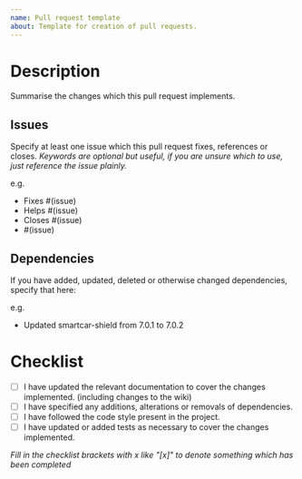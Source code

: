```yaml
---
name: Pull request template
about: Template for creation of pull requests.
---
```


# Description

Summarise the changes which this pull request implements.

## Issues

Specify at least one issue which this pull request fixes, references or closes.
*Keywords are optional but useful, if you are unsure which to use, just reference the issue plainly.*

e.g.
- Fixes #(issue)
- Helps #(issue)
- Closes #(issue)
- #(issue)

## Dependencies

If you have added, updated, deleted or otherwise changed dependencies, specify that here:

e.g.
- Updated smartcar-shield from 7.0.1 to 7.0.2

# Checklist

- [ ] I have updated the relevant documentation to cover the changes implemented. (including changes to the wiki)
- [ ] I have specified any additions, alterations or removals of dependencies.
- [ ] I have followed the code style present in the project.
- [ ] I have updated or added tests as necessary to cover the changes implemented.

*Fill in the checklist brackets with x like "[x]" to denote something which has been completed*